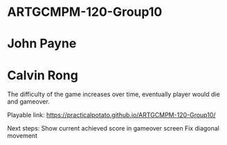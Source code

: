 # ARTGCMPM-120-Group10
# John Payne
# Calvin Rong

The difficulty of the game increases over time, eventually player would die and gameover.

Playable link:
https://practicalpotato.github.io/ARTGCMPM-120-Group10/


Next steps:
Show current achieved score in gameover screen
Fix diagonal movement